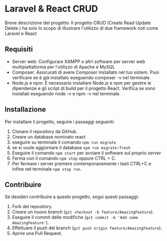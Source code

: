 # Laravel & React CRUD

Breve descrizione del progetto:
Il progetto CRUD (Create Read Update Delete ) ha solo lo scopo di illustrare l'utilizzo di due framework noti 
come Laravel e React





## Requisiti

- Server web: Configurare XAMPP o altri software per server web multipiattaforma per l'utilizzo di Apache e MySQL
- Composer: Assicurati di avere Composer installato nel tuo sistem. Puoi verificare se è già installato eseguendo composer -v nel terminale.
- Node.js e npm: È necessario installare Node.js e npm per gestire le dipendenze e gli script di build per il progetto React. Verifica se sono installati eseguendo node -v e npm -v nel terminale.


## Installazione

Per installare il progetto, seguire i passaggi seguenti:

1. Clonare il repository da GitHub.
2. Creare un database nominato react 
3. eseguire su terminale il comando `npm run migrate`
4. se si vuole aggiornare il database `npm run migrate:fresh`
4. Eseguire il comando `npm start` per avviare il software sul proprio server
4. Ferma con il comando `npm stop` oppure CTRL + C.
5. Per fermare i server premere contemporanemente i tasti CTRL+C e infine nel terminale `npm stop run`.






## Contribuire

Se desideri contribuire a questo progetto, segui questi passaggi:

1. Fork del repository.
2. Creare un nuovo branch (`git checkout -b feature/AmazingFeature`).
3. Eseguire il commit delle modifiche (`git commit -m 'Add some AmazingFeature'`).
4. Effettuare il push del branch (`git push origin feature/AmazingFeature`).
5. Aprire una Pull Request.